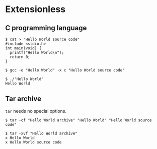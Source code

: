 # Extensionless

## C programming language

```
$ cat > "Hello World source code"
#include <stdio.h>
int main(void) {
  printf("Hello World\n");
  return 0;
}

$ gcc -o "Hello World" -x c "Hello World source code"

$ ./"Hello World"
Hello World
```

## Tar archive

`tar` needs no special options.

```
$ tar -cf "Hello World archive" "Hello World" "Hello World source code"

$ tar -xvf "Hello World archive"
x Hello World
x Hello World source code
```
